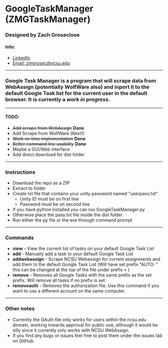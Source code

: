 # GoogleTaskManager (ZMGTaskManager)
### Designed by Zach Groseclose
#### Info:
+ [LinkedIn](https://www.linkedin.com/in/zachary-groseclose-0b6317167 "Zach's LinkedIn Profile")
+ [Email: zmgrosec@ncsu.edu](mailto:zmgrosec@ncsu.edu "Zach's Email")
------------------------------------------

### Google Task Manager is a program that will scrape data from WebAssign (potentially WolfWare also) and inport it to the default Google Task list for the current user in the default browser. It is currently a *work in progress*.

------------------------------------------

#### TODO:
+ ~~Add scrape from WebAssign~~ **Done**
+ Add Scrape from WolfWare (Next!)
+ ~~Work on time implementation~~ **Done**
+ ~~Better command line usability~~ **Done**
+ Maybe a GUI/Web interface
+ Add direct download for dist folder

-----------------------------------------

### Instructions

+ Download the repo as a ZIP
+ Extract to folder
+ Create txt file that contains your unity password named "userpass.txt"
  - Unity ID must be on first line
  - Password must be on second line
+ If you have python installed you can run GoogleTaskManager.py
+ Otherwise place the pass.txt file inside the dist folder
+ Run either the py file or the exe through command prompt

-----------------------------------------

### Commands

+ **view** - View the current list of tasks on your default Google Task List
+ **add** - Manually add a task to your default Google Task List
+ **addwebassign** - Scrape NCSU Webassign for current assignments and add them to the default Google Task List (Will have set prefix "AUTO: " this can be changed at the top of the file under prefix = )
+ **remove** - Removes all Google Tasks with the same prefix as the set prefix. Will remove all tasks if no prefix is set.
+ **removeauth** - Removes the authorization file. Use this command if you want to use a different account on the same computer.

------------------------------------------

### Other notes

+ Currently the OAuth file only works for users within the ncsu.edu domain, working towards approval for public use, although it would be silly since it currently only works with NCSU WebAssign.
+ If you find any bugs or issues feel free to post them under the issues tab on GitHub.
